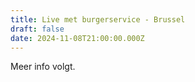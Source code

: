 ```yaml
---
title: Live met burgerservice - Brussel
draft: false
date: 2024-11-08T21:00:00.000Z
---
```

M﻿eer info volgt.